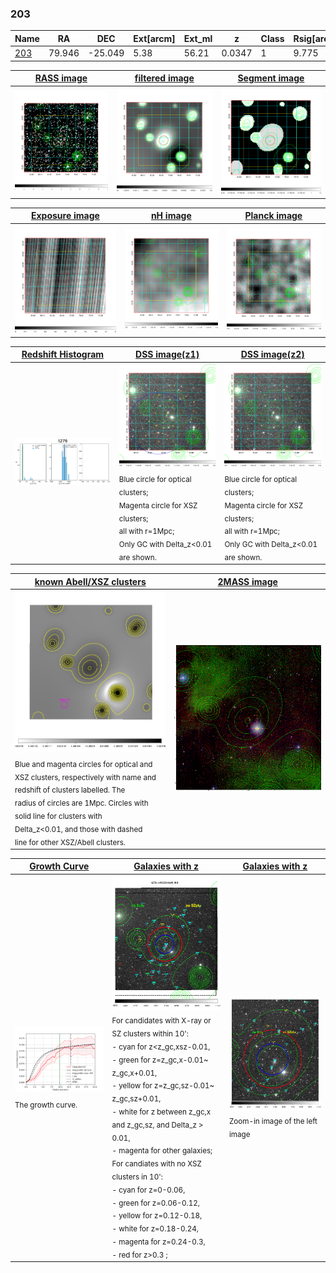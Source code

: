 <div STYLE="page-break-after: always;"></div>

### 203

|Name          |RA          |DEC      | Ext[arcm] | Ext_ml | z    | Class| Rsig[arcmin] | CRsig[c/s] | CR500[c/s] | R500[Mpc] |L500[erg/s]|F500[erg/s/cm^2]| M500[Msun]|Tx[keV]|beta|GC(XSZ,Delta_z<0.01)| GC(OPT,Delta_z<0.01)|GC|alias|
|--------------|------------|------------|---|---|-----------|--------|------|------|----|----|----|----|----|----|----|----|----|----|---|
|[203](script/203.md)     | 79.946       | -25.049       | 5.38    | 56.21   | 0.0347 | 1   | 9.775 |0.135 |0.142 |0.537 |6.276e+42 |2.254e-12 |4.548e+13 |1.331 |1.367 |-, |N, |-, |t276|

|[RASS image](../image/203/203_img.pdf)|[filtered image](../image/203/203_fil.pdf)|[Segment image](../image/203/203_seg.pdf)|
|-------------------|--------------------|-------------------|
| <img src="../image/203/203_img.png" width="300">  | <img src="../image/203/203_fil.png" width="300">   | <img src="../image/203/203_seg.png" width="300">  |

|[Exposure image](../image/203/203_mex.pdf)| [nH image](../image/203/203_nh.pdf)| [Planck image](../image/203/203_p.pdf)|
|-------------------|--------------------|-------------------|
|<img src="../image/203/203_mex.png" width="300">   | <img src="../image/203/203_nh.png" width="300">    | <img src="../image/203/203_p.png" width="300"> |

|[Redshift Histogram](../image/203/203_zg.pdf) | [DSS image(z1)](../image/203/203_dss_z1.pdf)      |  [DSS image(z2)](../image/203/203_dss_z2.pdf)    |
|-------------------|--------------------|-------------------|
|<img src="../image/203/203_zg.png" width="300"> |<img src="../image/203/203_dss_z1.png" width="300"> <sub><br>Blue circle for optical clusters; <br>Magenta circle for XSZ clusters; <br>all with r=1Mpc; <br>Only GC with Delta_z<0.01 are shown. </sub>| <img src="../image/203/203_dss_z2.png" width="300"><sub><br>Blue circle for optical clusters; <br>Magenta circle for XSZ clusters; <br>all with r=1Mpc; <br>Only GC with Delta_z<0.01 are shown. </sub> |

|[known Abell/XSZ clusters](../image/203/203_m.pdf) | [2MASS image](../image/203/203_2mass.pdf)      |
|-------------------|-------------------|
|<img src=../image/203/203_m.png width="300"> <sub><br>Blue and magenta circles for optical and <br>XSZ clusters, respectively with name and <br>redshift of clusters labelled. The <br>radius of circles are 1Mpc. Circles with <br>solid line for clusters with <br>Delta_z<0.01, and those with dashed <br>line for other XSZ/Abell clusters.        </sub>|<img src="../image/203/203_2mass.png" width="300">  |

|[Growth Curve](../image/203/203_gca_all.png) |[Galaxies with z](../image/203/203_opt_ned.pdf) |[Galaxies with z](../image/203/203_opt_ned_zoom.pdf) |
|-------------------|-------------------|-------------------|
| <img src="../image/203/203_gca_all.png" width="300"> <sub><br>The growth curve.</sub>| <img src=../image/203/203_opt_ned.png width="300"> <br><sub> For candidates with X-ray or SZ clusters within 10': <br> - cyan for z<z_gc,xsz-0.01, <br> - green for z=z_gc,x-0.01~ z_gc,x+0.01, <br> - yellow for z=z_gc,sz-0.01~ z_gc,sz+0.01, <br> - white for z between z_gc,x and z_gc,sz, and Delta_z > 0.01, <br> - magenta for other galaxies; <br>For candiates with no XSZ clusters in 10': <br> - cyan for z=0-0.06, <br> - green for z=0.06-0.12, <br> - yellow for z=0.12-0.18, <br> - white for z=0.18-0.24, <br> - magenta for z=0.24-0.3, <br> - red for z>0.3 ;  </sub>|<img src=../image/203/203_opt_ned_zoom.png width="300">  <br><sub> Zoom-in image of the left image</sub>|




